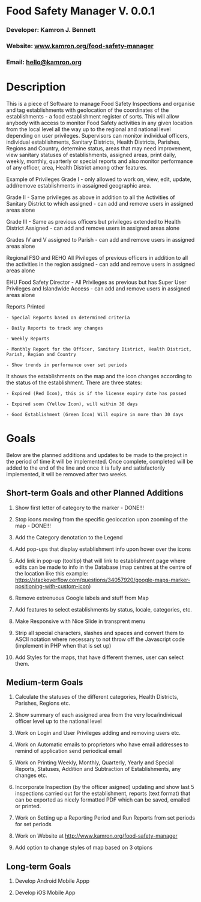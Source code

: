 # Food Safety Manager V. 0.0.1
### Developer: Kamron J. Bennett
### Website: www.kamron.org/food-safety-manager
### Email: hello@kamron.org

# Description

This is a piece of Software to manage Food Safety Inspections and organise and tag establishments with geolocation of the coordinates of the establishments - a food establishment register of sorts. This will allow anybody with access to monitor Food Safety activities in any given location from the local level all the way up to the regional and national level depending on user privileges. Supervisors can monitor individual officers, individual establishments, Sanitary Districts, Health Districts, Parishes, Regions and Country, determine status, areas that may need improvement, view sanitary statuses of establishments, assigned areas, print daily, weekly, monthly, quarterly or special reports and also monitor performance of any officer, area, Health District among other features.

Example of Privileges
Grade I - only allowed to work on, view, edit, update, add/remove establishments in assaigned geographic area.

Grade II - Same privileges as above in addition to all the Activities of Sanitary District to which assigned - can add and remove users in assigned areas alone

Grade III - Same as previous officers but privileges extended to Health District Assigned - can add and remove users in assigned areas alone

Grades IV and V assigned to Parish - can add and remove users in assigned areas alone

Regional FSO and REHO All Pivileges of previous officers in addition to all the activities in the region assigned - can add and remove users in assigned areas alone

EHU Food Safety Director - All Privileges as previous but has Super User Privileges and Islandwide Access - can add and remove users in assigned areas alone

Reports Printed

    - Special Reports based on determined criteria 

    - Daily Reports to track any changes

    - Weekly Reports

    - Monthly Report for the Officer, Sanitary District, Health District, Parish, Region and Country

    - Show trends in performance over set periods


It shows the establishments on the map and the icon changes according to the status of the establishment. There are three states:

    - Expired (Red Icon), this is if the license expiry date has passed 
    
    - Expired soon (Yellow Icon), will within 30 days
    
    - Good Establishment (Green Icon) Will expire in more than 30 days

    
# Goals
Below are the planned additions and updates to be made to the project in the period of time it will be implemented. Once complete, completed will be added to the end of the line and once it is fully and satisfactorily implemented, it will be removed after two weeks.


## Short-term Goals and other Planned Additions

1. Show first letter of category to the marker - DONE!!!

2. Stop icons moving from the specific geolocation upon zooming of the map - DONE!!!

3. Add the Category denotation to the Legend

4. Add pop-ups that display establishment info upon hover over the icons

5. Add link in pop-up (tooltip) that will link to establishment page where edits can be made to info in the Database (map centres at the centre of the location like this example: https://stackoverflow.com/questions/34057920/google-maps-marker-positioning-with-custom-icon)

6. Remove extrenuous Google labels and stuff from Map

7. Add features to select establishments by status, locale, categories, etc.

8. Make Responsive with Nice Slide in transprent menu

9. Strip all special characters, slashes and spaces and convert them to ASCII notation where necessary to not throw off the Javascript code (implement in PHP when that is set up)

10. Add Styles for the maps, that have different themes, user can select them.


## Medium-term Goals
1. Calculate the statuses of the different categories, Health Districts, Parishes, Regions etc.

2. Show summary of each assigned area from the very loca/indivicual officer level up to the national level

3. Work on Login and User Privileges adding and removing users etc.

4. Work on Automatic emails to proprietors who have email addresses to remind of application send periodical email

5. Work on Printing Weekly, Monthly, Quarterly, Yearly and Special Reports, Statuses, Addition and Subtraction of Establishments, any changes etc.

6. Incorporate Inspection (by the officer asigned) updating and show last 5 inspections carried out for the establishment, reports (text format) that can be exported as nicely formatted PDF which can be saved, emailed or printed.

7. Work on Setting up a Reporting Period and Run Reports from set periods for set periods

8. Work on Website at http://www.kamron.org/food-safety-manager

9. Add option to change styles of map based on 3 otpions

## Long-term Goals
1. Develop Android Mobile Appp

2. Develop iOS Mobile App
